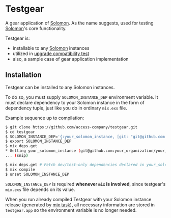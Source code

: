 Testgear
========

A gear application of [Solomon]. As the name suggests, used for testing [Solomon]'s core functionality.

[Solomon]: https://github.com/access-company/solomon

Testgear is:

- installable to any [Solomon] instances
- utilized in [upgrade compatibility test][uct]
- also, a sample case of gear application implementation

[uct]: https://github.com/access-company/solomon/blob/master/local/mix/upgrade_compatibility_test.ex

## Installation

Testgear can be installed to any Solomon instances.

To do so, you must supply `SOLOMON_INSTANCE_DEP` environment variable.
It must declare dependency to your Solomon instance in the form of dependency tuple,
just like you do in ordinary `mix.exs` file.

Example sequence up to compilation:

```sh
$ git clone https://github.com/access-company/testgear.git
$ cd testgear
$ SOLOMON_INSTANCE_DEP='{:your_solomon_instance, [git: "git@github.com:your_organization/your_solomon_instance.git"]}'
$ export SOLOMON_INSTANCE_DEP
$ mix deps.get
* Getting your_solomon_instance (git@github.com:your_organization/your_solomon_instance.git)
... (snip)

$ mix deps.get # Fetch dev/test-only dependencies declared in your_solomon_instance
$ mix compile
$ unset SOLOMON_INSTANCE_DEP
```

`SOLOMON_INSTANCE_DEP` is required **whenever `mix` is involved**, since testgear's `mix.exs` file depends on its value.

When you run already compiled Testgear with your Solomon instance release (generated by [mix task][gr]),
all necessary information are stored in `testgear.app` so the environment variable is no longer needed.

[gr]: https://github.com/access-company/solomon/blob/master/core/mix/generate_release.ex
